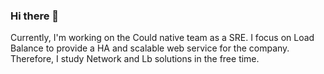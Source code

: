 ### Hi there 👋
Currently, I'm working on the Could native team as a SRE. I focus on Load Balance to provide a HA and scalable web service for the company. Therefore, I study Network and Lb solutions in the free time.

<!--
**changsongl/changsongl** is a ✨ _special_ ✨ repository because its `README.md` (this file) appears on your GitHub profile.

Here are some ideas to get you started:

- 🔭 I’m currently working on ...
- 🌱 I’m currently learning ...
- 👯 I’m looking to collaborate on ...
- 🤔 I’m looking for help with ...
- 💬 Ask me about ...
- 📫 How to reach me: ...
- 😄 Pronouns: ...
- ⚡ Fun fact: ...
-->
